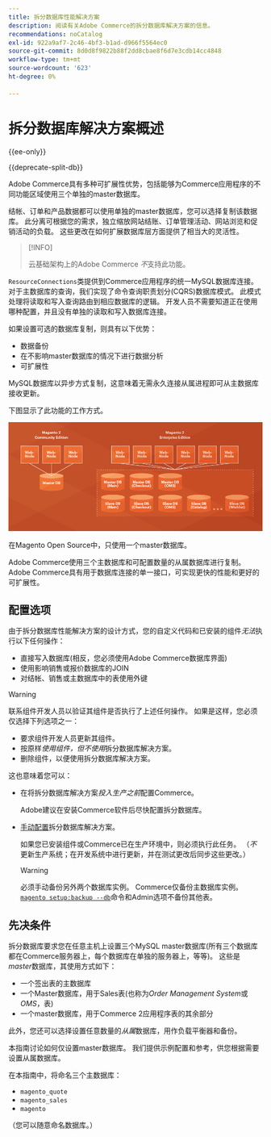 ```yaml
---
title: 拆分数据库性能解决方案
description: 阅读有关Adobe Commerce的拆分数据库解决方案的信息。
recommendations: noCatalog
exl-id: 922a9af7-2c46-4bf3-b1ad-d966f5564ec0
source-git-commit: 8d0d8f9822b88f2dd8cbae8f6d7e3cdb14cc4848
workflow-type: tm+mt
source-wordcount: '623'
ht-degree: 0%

---
```


# 拆分数据库解决方案概述

{{ee-only}}

{{deprecate-split-db}}

Adobe Commerce具有多种可扩展性优势，包括能够为Commerce应用程序的不同功能区域使用三个单独的master数据库。

结帐、订单和产品数据都可以使用单独的master数据库，您可以选择复制该数据库。 此分离可根据您的需求，独立缩放网站结账、订单管理活动、网站浏览和促销活动的负载。 这些更改在如何扩展数据库层方面提供了相当大的灵活性。

>[!INFO]
>
>云基础架构上的Adobe Commerce _不_&#x200B;支持此功能。

`ResourceConnections`类提供到Commerce应用程序的统一MySQL数据库连接。 对于主数据库的查询，我们实现了命令查询职责划分(CQRS)数据库模式。 此模式处理将读取和写入查询路由到相应数据库的逻辑。 开发人员不需要知道正在使用哪种配置，并且没有单独的读取和写入数据库连接。

如果设置可选的数据库复制，则具有以下优势：

- 数据备份
- 在不影响master数据库的情况下进行数据分析
- 可扩展性

MySQL数据库以异步方式复制，这意味着无需永久连接从属进程即可从主数据库接收更新。

下图显示了此功能的工作方式。

![Adobe Commerce使用其他数据库存储表](../../assets/configuration/split-db-diagram-ee.png)

在Magento Open Source中，只使用一个master数据库。

Adobe Commerce使用三个主数据库和可配置数量的从属数据库进行复制。 Adobe Commerce具有用于数据库连接的单一接口，可实现更快的性能和更好的可扩展性。

## 配置选项

由于拆分数据库性能解决方案的设计方式，您的自定义代码和已安装的组件&#x200B;_无法_&#x200B;执行以下任何操作：

- 直接写入数据库(相反，您必须使用Adobe Commerce数据库界面)
- 使用影响销售或报价数据库的JOIN
- 对结帐、销售或主数据库中的表使用外键

>[!WARNING]
>
>联系组件开发人员以验证其组件是否执行了上述任何操作。 如果是这样，您必须仅选择下列选项之一：
>
>- 要求组件开发人员更新其组件。
>- 按原样&#x200B;_使用组件，但不使用_&#x200B;拆分数据库解决方案。
>- 删除组件，以便使用拆分数据库解决方案。

这也意味着您可以：

- 在将拆分数据库解决方案&#x200B;_投入生产之前_&#x200B;配置Commerce。

  Adobe建议在安装Commerce软件后尽快配置拆分数据库。

- [手动配置](multi-master-manual.md)拆分数据库解决方案。

  如果您已安装组件或Commerce已在生产环境中，则必须执行此任务。 （_不_&#x200B;更新生产系统；在开发系统中进行更新，并在测试更改后同步这些更改。）

  >[!WARNING]
  >
  >必须手动备份另外两个数据库实例。 Commerce仅备份主数据库实例。 [`magento setup:backup --db`](../../installation/tutorials/backup.md)命令和Admin选项不备份其他表。

## 先决条件

拆分数据库要求您在任意主机上设置三个MySQL master数据库(所有三个数据库都在Commerce服务器上，每个数据库在单独的服务器上，等等)。 这些是&#x200B;_master_&#x200B;数据库，其使用方式如下：

- 一个签出表的主数据库
- 一个Master数据库，用于Sales表(也称为&#x200B;_Order Management System_&#x200B;或&#x200B;_OMS_，表)
- 一个master数据库，用于Commerce 2应用程序表的其余部分

此外，您还可以选择设置任意数量的&#x200B;_从属_&#x200B;数据库，用作负载平衡器和备份。

本指南讨论如何仅设置master数据库。 我们提供示例配置和参考，供您根据需要设置从属数据库。

在本指南中，将命名三个主数据库：

- `magento_quote`
- `magento_sales`
- `magento`

（您可以随意命名数据库。）
